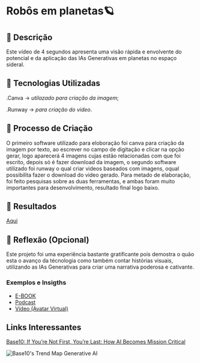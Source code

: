 # Robôs em planetas​🪐​

## 📒 Descrição
Este vídeo de 4 segundos apresenta uma visão rápida e envolvente do potencial e da aplicação das IAs Generativas em planetas no espaço sideral.


## 🤖 Tecnologias Utilizadas
.Canva -> *utilazado para criação da imagem*;

.Runway -> *para criação do video*.

## 🧐 Processo de Criação
O primeiro software utilizado para eloboração foi canva para criação da imagem por texto, ao escrever no campo de digitação e clicar na opção gerar, logo aparecerá 4 imagens cujas estão relacionadas com que foi escrito, depois só é fazer download da imagem, o segundo software utilizado foi runway o qual criar videos baseados com imagens, oqual possibilita fazer o download do video gerado. Para metado de elaboração, foi feito pesquisas sobre as duas ferramentas, e ambas foram muito importantes para desenvolvimento, resultado final logo baixo.

## 🚀 Resultados

[Aqui](https://github.com/user-attachments/assets/50a9cfc9-43a0-4125-b766-214e2f1cff94)


## 💭 Reflexão (Opcional)
Este projeto foi uma experiência bastante gratificante pois demostra o quão esta o avanço da técnologia como também contar histórias visuais, utilizando as IAs Generativas para criar uma narrativa poderosa e cativante.

### Exemplos e Insigths

- [E-BOOK](/exemplos/E-BOOK.md)
- [Podcast](/exemplos/PODCAST.md)
- [Vídeo (Avatar Virtual)](/exemplos/VIDEO.md)

## Links Interessantes

[Base10: If You’re Not First, You’re Last: How AI Becomes Mission Critical](https://base10.vc/post/generative-ai-mission-critical/)

![Base10's Trend Map Generative AI](https://github.com/digitalinnovationone/lab-natty-or-not/assets/730492/f4df26e8-f8f7-4419-8252-c69d73ea930c)

